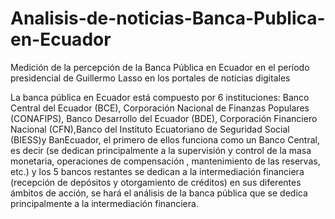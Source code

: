 # Analisis-de-noticias-Banca-Publica-en-Ecuador
Medición de la percepción de la Banca Pública en Ecuador en el período presidencial de Guillermo Lasso en los portales de noticias digitales

La banca pública en Ecuador está compuesto por 6 instituciones: Banco Central del Ecuador (BCE), Corporación Nacional de Finanzas Populares (CONAFIPS), Banco Desarrollo del Ecuador (BDE), Corporación Financiero Nacional (CFN),Banco del Instituto Ecuatoriano de Seguridad Social (BIESS)y BanEcuador, el primero de ellos funciona como un Banco Central, es decir (se dedican principalmente a la supervisión y control de la masa monetaria, operaciones de compensación , mantenimiento de las reservas, etc.) y los 5 bancos restantes se dedican a la intermediación financiera (recepción de depósitos y otorgamiento de créditos) en sus diferentes ámbitos de acción, se hará el análisis de la banca pública que se dedica principalmente a la intermediación financiera.
